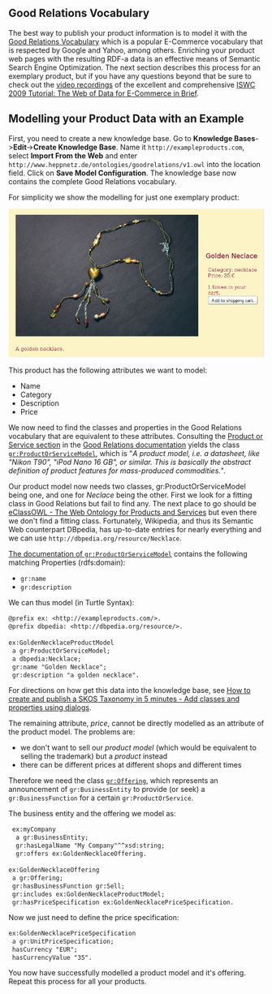 ## Good Relations Vocabulary
The best way to publish your product information is to model it with the [Good Relations Vocabulary](http://www.heppnetz.de/projects/goodrelations/) which is a popular E-Commerce vocabulary that is respected by Google and Yahoo, among others. Enriching your product web pages with the resulting RDF-a data is an effective means of Semantic Search Engine Optimization.
The next section describes this process for an exemplary product, but if you have any questions beyond that be sure to check out the [video recordings](http://www.ebusiness-unibw.org/wiki/Web_of_Data_for_E-Commerce_Tutorial_ISWC2009#Video_Recording_of_the_Event) of the excellent and comprehensive [ISWC 2009 Tutorial: The Web of Data for E-Commerce in Brief](http://www.ebusiness-unibw.org/wiki/Web_of_Data_for_E-Commerce_Tutorial_ISWC2009).

## Modelling your Product Data with an Example

First, you need to create a new knowledge base. Go to **Knowledge Bases**->**Edit**->**Create Knowledge Base**. Name it `http://exampleproducts.com`, select **Import From the Web** and enter `http://www.heppnetz.de/ontologies/goodrelations/v1.owl` into the location field. Click on **Save Model Configuration**. The knowledge base now contains the complete Good Relations vocabulary. 

For simplicity we show the modelling for just one exemplary product:

![Example Product Neclace](images/necklace_without_navigation.png)

This product has the following attributes we want to model:
- Name
- Category
- Description
- Price

We now need to find the classes and properties in the Good Relations vocabulary that are equivalent to these attributes. Consulting the [Product or Service section](http://wiki.goodrelations-vocabulary.org/Documentation/Product_or_Service) in the [Good Relations documentation](<http://wiki.goodrelations-vocabulary.org/Documentation>) yields the class [`gr:ProductOrServiceModel`](http://www.heppnetz.de/ontologies/goodrelations/v1.html#ProductOrServiceModel), which is "*A product model, i.e. a datasheet, like "Nikon T90", "iPod Nano 16 GB", or similar. This is basically the abstract definition of product features for mass-produced commodities.*".

Our product model now needs two classes, gr:ProductOrServiceModel being one, and one for *Neclace* being the other. First we look for a fitting class in Good Relations but fail to find any. The next place to go should be [eClassOWL - The Web Ontology for Products and Services](http://www.heppnetz.de/projects/eclassowl/) but even there we don't find a fitting class. Fortunately, Wikipedia, and thus its Semantic Web counterpart DBpedia, has up-to-date entries for nearly everything and we can use `http://dbpedia.org/resource/Necklace`.

[The documentation of `gr:ProductOrServiceModel`](http://www.heppnetz.de/ontologies/goodrelationsv1.html#ProductOrServiceModel) contains the following matching Properties (rdfs:domain):
- `gr:name`
- `gr:description`

We can thus model (in Turtle Syntax):

    @prefix ex: <http://exampleproducts.com/>.
    @prefix dbpedia: <http://dbpedia.org/resource/>.

    ex:GoldenNecklaceProductModel
     a gr:ProductOrServiceModel;
     a dbpedia:Necklace;
     gr:name "Golden Necklace";
     gr:description "a golden necklace".

For directions on how get this data into the knowledge base, see [How to create and publish a SKOS Taxonomy in 5 minutes - Add classes and properties using dialogs](How-to-create-and-publish-a-SKOS-Taxonomy-in-5-minutes#dialog).

The remaining attribute, *price*, cannot be directly modelled as an attribute of the product model. The problems are:

- we don't want to sell our *product model* (which would be equivalent to selling the trademark) but a *product* instead
- there can be different prices at different shops and different times

Therefore we need the class [`gr:Offering`](http://www.heppnetz.de/ontologies/goodrelations/v1#Offering), which represents an announcement of `gr:BusinessEntity` to provide (or seek) a `gr:BusinessFunction` for a certain `gr:ProductOrService`.

The business entity and the offering we model as:

     ex:myCompany
      a gr:BusinessEntity;
      gr:hasLegalName "My Company"^^xsd:string;
      gr:offers ex:GoldenNecklaceOffering.

    ex:GoldenNecklaceOffering
     a gr:Offering;
     gr:hasBusinessFunction gr:Sell;
     gr:includes ex:GoldenNecklaceProductModel;
     gr:hasPriceSpecification ex:GoldenNecklacePriceSpecification.

Now we just need to define the price specification:

    ex:GoldenNecklacePriceSpecification
     a gr:UnitPriceSpecification;
     hasCurrency "EUR";
     hasCurrencyValue "35".

You now have successfully modelled a product model and it's offering. Repeat this process for all your products.